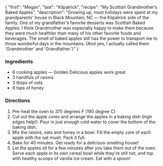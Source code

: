 {
    "first": "Megan",
    "last": "Kilpatrick",
    "recipe": "My Scottish Grandmother’s Baked Apples",
    "description": "Growing up, most holidays were spent at my grandparents' house in Black Mountain, NC — the Kilpatrick side of the family. One of my grandfather's favorite desserts was Scottish Baked Apples. I think Grandmother was especially happy to make them because they were much healthier than many of his other favorite foods and beverages. The smell of baked apples still has the power to transport me to those wonderful days in the mountains. (And yes, I actually called them 'Grandmother' and 'Grandfather.')"
}

<div class="ingredients">
  <h3>Ingredients</h3>
  <ul>
<li>6 cooking apples — Golden Delicious apples work great</li>
<li>3 handfuls of raisins</li>
<li>3 tbsps of oats</li>
<li>6 tsps of honey</li>
  </ul>
</div>
<div class="directions">
  <h3>Directions</h3>
  <ol>
<li>Pre-heat the oven to 375 degrees F  (190 degree C) </li>
<li>Cut out the apple cores and arrange the apples in a baking dish (high edges help!). Pour in just enough cold water to cover the bottom of the baking dish. </li>
<li>Mix the raisins, oats and honey in a bowl. Fill the empty core of each apple with the oat mush. Pack it full. </li>
<li>Bake for 40 minutes. Get ready for a delicious-smelling house! </li>
<li>Let the apples sit for a few minutes after you take them out of the oven. Serve each apple in its own cereal bowl while they're still hot, and top with healthy scoops of vanilla ice cream. Eat with a spoon! </li>
  </ol>
</div>
